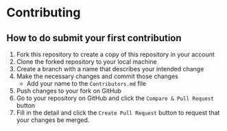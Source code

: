 # Contributing

## How to do submit your first contribution

1. Fork this repository to create a copy of this repository in your account
2. Clone the forked repository to your local machine
3. Create a branch with a name that describes your intended change
4. Make the necessary changes and commit those changes
   * Add your name to the `Contributors.md` file
5. Push changes to your fork on GitHub
6. Go to your repository on GitHub and click the `Compare & Pull Request` button
7. Fill in the detail and click the `Create Pull Request` button to request that your changes be merged.
